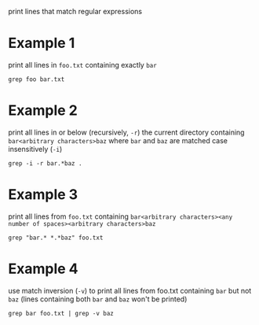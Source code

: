 
print lines that match regular expressions

# Example 1
print all lines in `foo.txt` containing exactly `bar`
```
grep foo bar.txt
```

# Example 2
print all lines in or below (recursively, `-r`) the current directory containing `bar<arbitrary characters>baz` where `bar` and `baz` are matched case insensitively (`-i`)
```
grep -i -r bar.*baz .
```

# Example 3
print all lines from `foo.txt` containing `bar<arbitrary characters><any number of spaces><arbitrary characters>baz`
```
grep "bar.* *.*baz" foo.txt
```

# Example 4
use match inversion (`-v`) to print all lines from foo.txt containing `bar` but not `baz` (lines containing both `bar` and `baz` won't be printed)
```
grep bar foo.txt | grep -v baz
```

